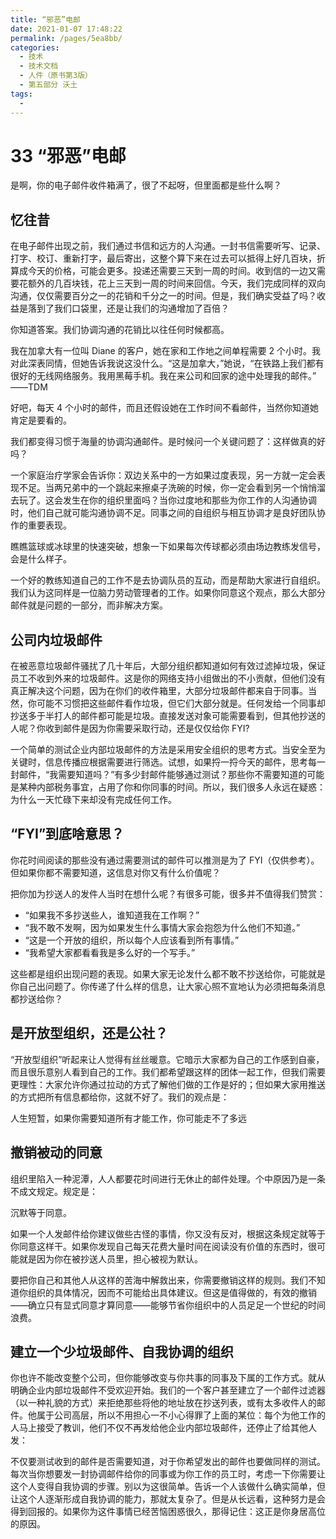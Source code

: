```yaml
---
title: “邪恶”电邮
date: 2021-01-07 17:48:22
permalink: /pages/5ea8bb/
categories:
  - 技术
  - 技术文档
  - 人件（原书第3版）
  - 第五部分 沃土
tags:
  - 
---
```

# 33 “邪恶”电邮

是啊，你的电子邮件收件箱满了，很了不起呀，但里面都是些什么啊？

## 忆往昔

在电子邮件出现之前，我们通过书信和远方的人沟通。一封书信需要听写、记录、打字、校订、重新打字，最后寄出，这整个算下来在过去可以抵得上好几百块，折算成今天的价格，可能会更多。投递还需要三天到一周的时间。收到信的一边又需要花额外的几百块钱，花上三天到一周的时间来回信。今天，我们完成同样的双向沟通，仅仅需要百分之一的花销和千分之一的时间。但是，我们确实受益了吗？收益是落到了我们口袋里，还是让我们的沟通增加了百倍？

你知道答案。我们协调沟通的花销比以往任何时候都高。

我在加拿大有一位叫 Diane 的客户，她在家和工作地之间单程需要 2 个小时。我对此深表同情，但她告诉我说这没什么。“这是加拿大，”她说，“在铁路上我们都有很好的无线网络服务。我用黑莓手机。我在来公司和回家的途中处理我的邮件。”  
——TDM

好吧，每天 4 个小时的邮件，而且还假设她在工作时间不看邮件，当然你知道她肯定是要看的。

我们都变得习惯于海量的协调沟通邮件。是时候问一个关键问题了：这样做真的好吗？

一个家庭治疗学家会告诉你：双边关系中的一方如果过度表现，另一方就一定会表现不足。当两兄弟中的一个跳起来擦桌子洗碗的时候，你一定会看到另一个悄悄溜去玩了。这会发生在你的组织里面吗？当你过度地和那些为你工作的人沟通协调时，他们自己就可能沟通协调不足。同事之间的自组织与相互协调才是良好团队协作的重要表现。

瞧瞧篮球或冰球里的快速突破，想象一下如果每次传球都必须由场边教练发信号，会是什么样子。

一个好的教练知道自己的工作不是去协调队员的互动，而是帮助大家进行自组织。我们认为这同样是一位脑力劳动管理者的工作。如果你同意这个观点，那么大部分邮件就是问题的一部分，而非解决方案。

## 公司内垃圾邮件

在被恶意垃圾邮件骚扰了几十年后，大部分组织都知道如何有效过滤掉垃圾，保证员工不收到外来的垃圾邮件。这是你的网络支持小组做出的不小贡献，但他们没有真正解决这个问题，因为在你们的收件箱里，大部分垃圾邮件都来自于同事。当然，你可能不习惯把这些邮件看作垃圾，但它们大部分就是。任何发给一个同事却抄送多于半打人的邮件都可能是垃圾。直接发送对象可能需要看到，但其他抄送的人呢？你收到邮件是因为你需要采取行动，还是仅仅给你 FYI?

一个简单的测试企业内部垃圾邮件的方法是采用安全组织的思考方式。当安全至为关键时，信息传播应根据需要进行筛选。试想，如果捋一捋今天的邮件，思考每一封邮件，“我需要知道吗？”有多少封邮件能够通过测试？那些你不需要知道的可能是某种内部税务事宜，占用了你和你同事的时间。所以，我们很多人永远在疑惑：为什么一天忙碌下来却没有完成任何工作。

## “FYI”到底啥意思？

你花时间阅读的那些没有通过需要测试的邮件可以推测是为了 FYI（仅供参考）。但如果你都不需要知道，这信息对你又有什么价值呢？

把你加为抄送人的发件人当时在想什么呢？有很多可能，很多并不值得我们赞赏：

- “如果我不多抄送些人，谁知道我在工作啊？”
- “我不敢不发啊，因为如果发生什么事情大家会抱怨为什么他们不知道。”
- “这是一个开放的组织，所以每个人应该看到所有事情。”
- “我希望大家都看看我是多么好的一个写手。”

这些都是组织出现问题的表现。如果大家无论发什么都不敢不抄送给你，可能就是你自己出问题了。你传递了什么样的信息，让大家心照不宣地认为必须把每条消息都抄送给你？

## 是开放型组织，还是公社？

“开放型组织”听起来让人觉得有丝丝暖意。它暗示大家都为自己的工作感到自豪，而且很乐意别人看到自己的工作。我们都希望跟这样的团体一起工作，但我们需要更理性：大家允许你通过拉动的方式了解他们做的工作是好的；但如果大家用推送的方式把所有信息都给你，这就不好了。我们的观点是：

人生短暂，如果你需要知道所有才能工作，你可能走不了多远

## 撤销被动的同意

组织里陷入一种泥潭，人人都要花时间进行无休止的邮件处理。个中原因乃是一条不成文规定。规定是：

沉默等于同意。

如果一个人发邮件给你建议做些古怪的事情，你又没有反对，根据这条规定就等于你同意这样干。如果你发现自己每天花费大量时间在阅读没有价值的东西时，很可能就是因为你在被抄送人员里，担心被视为默认。

要把你自己和其他人从这样的苦海中解救出来，你需要撤销这样的规则。我们不知道你组织的具体情况，因而不可能给出具体建议。但这是值得做的，有效的撤销——确立只有显式同意才算同意——能够节省你组织中的人员足足一个世纪的时间浪费。

## 建立一个少垃圾邮件、自我协调的组织

你也许不能改变整个公司，但你能够改变与你共事的同事及下属的工作方式。就从明确企业内部垃圾邮件不受欢迎开始。我们的一个客户甚至建立了一个邮件过滤器（以一种礼貌的方式）来拒绝那些将他的地址放在抄送列表，或有太多收件人的邮件。他属于公司高层，所以不用担心一不小心得罪了上面的某位：每个为他工作的人马上接受了教训，他们不仅不再发给他企业内部垃圾邮件，还停止了给其他人发：

不仅要测试收到的邮件是否需要知道，对于你希望发出的邮件也要做同样的测试。每次当你想要发一封协调邮件给你的同事或为你工作的员工时，考虑一下你需要让这个人变得自我协调的步骤。别以为这很简单。告诉一个人该做什么确实简单，但让这个人逐渐形成自我协调的能力，那就太复杂了。但是从长远看，这种努力是会得到回报的。如果你为这件事情已经苦恼困惑很久，那得记住：这正是你身居高位的原因。
